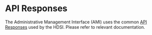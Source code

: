 # API Responses

The Administrative Management Interface (AMI) uses the common [API Responses](../../../../santedb-software-publishers/gs1-bms-xml/api-responses.md) used by the HDSI. Please refer to relevant documentation.
